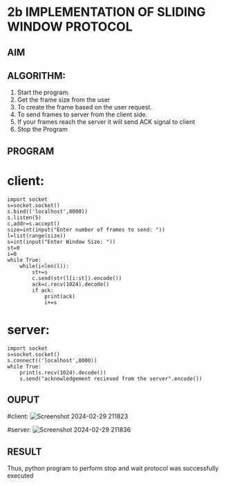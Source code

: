# 2b IMPLEMENTATION OF SLIDING WINDOW PROTOCOL
## AIM
## ALGORITHM:
1. Start the program.
2. Get the frame size from the user
3. To create the frame based on the user request.
4. To send frames to server from the client side.
5. If your frames reach the server it will send ACK signal to client
6. Stop the Program
## PROGRAM
# client:
```
import socket
s=socket.socket()
s.bind(('localhost',8000))
s.listen(5)
c,addr=s.accept()
size=int(input("Enter number of frames to send: "))
l=list(range(size))
s=int(input("Enter Window Size: "))
st=0
i=0
while True:
    while(i<len(l)):
        st+=s
        c.send(str(l[i:st]).encode())
        ack=c.recv(1024).decode()
        if ack:
            print(ack)
            i+=s

```
# server:
```
import socket
s=socket.socket()
s.connect(('localhost',8000))
while True:
    print(s.recv(1024).decode())
    s.send("acknowledgement recieved from the server".encode())

```
## OUPUT
#client:
![Screenshot 2024-02-29 211823](https://github.com/23012312/2b_SLIDING_WINDOW_PROTOCOL/assets/150009714/04f0022a-4f8e-47e1-9454-f2467a72e564)

#server:
![Screenshot 2024-02-29 211836](https://github.com/23012312/2b_SLIDING_WINDOW_PROTOCOL/assets/150009714/9a45bb57-c31a-423f-9842-ed46b8d83c90)

## RESULT
Thus, python program to perform stop and wait protocol was successfully executed
